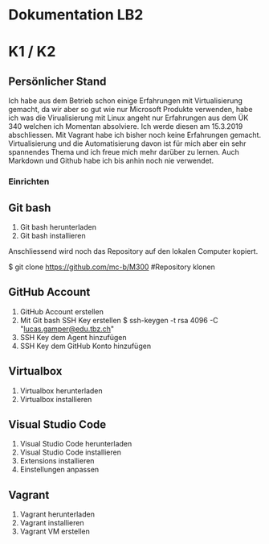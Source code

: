 #  Dokumentation LB2

# K1 / K2

## Persönlicher Stand

Ich habe aus dem Betrieb schon einige Erfahrungen mit Virtualisierung gemacht, 
da wir aber so gut wie nur Microsoft Produkte verwenden, habe ich was die Virualisierung
mit Linux angeht nur Erfahrungen aus dem ÜK 340 welchen ich Momentan absolviere. 
Ich werde diesen am 15.3.2019 abschliessen. Mit Vagrant habe ich bisher noch keine Erfahrungen gemacht.
Virtualisierung und die Automatisierung davon ist für mich aber ein sehr spannendes Thema und ich 
freue mich mehr darüber zu lernen. Auch Markdown und Github habe ich bis anhin noch nie verwendet.

### Einrichten

## Git bash

1. Git bash herunterladen 
2. Git bash installieren

Anschliessend wird noch das Repository auf den lokalen Computer kopiert.

$ git clone https://github.com/mc-b/M300      #Repository klonen
 
  
## GitHub Account

1. GitHub Account erstellen
2. Mit Git bash SSH Key erstellen
 $ ssh-keygen -t rsa 4096 -C "lucas.gamper@edu.tbz.ch"
3. SSH Key dem Agent hinzufügen
4. SSH Key dem GitHub Konto hinzufügen

## Virtualbox

1. Virtualbox herunterladen
2. Virtualbox installieren

## Visual Studio Code

1. Visual Studio Code herunterladen
2. Visual Studio Code installieren
3. Extensions installieren
4. Einstellungen anpassen

## Vagrant

1. Vagrant herunterladen
2. Vagrant installieren
3. Vagrant VM erstellen

